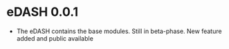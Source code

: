 # eDASH 0.0.1

* The eDASH contains the base modules. Still in beta-phase. New feature added and public available
